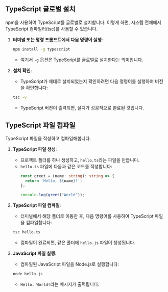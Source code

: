 
## **TypeScript 글로벌 설치**

npm을 사용하여 TypeScript를 글로벌로 설치합니다. 이렇게 하면, 시스템 전체에서 TypeScript 컴파일러(tsc)를 사용할 수 있습니다.

1. **터미널 또는 명령 프롬프트에서 다음 명령어 실행**:
   ```bash
   npm install -g typescript
   ```
   - 여기서 `-g` 옵션은 TypeScript를 글로벌로 설치한다는 의미입니다.

2. **설치 확인**:
   - TypeScript가 제대로 설치되었는지 확인하려면 다음 명령어를 실행하여 버전을 확인합니다:
   ```bash
   tsc -v
   ```
   - TypeScript 버전이 출력되면, 설치가 성공적으로 완료된 것입니다.

## **TypeScript 파일 컴파일**

TypeScript 파일을 작성하고 컴파일해봅니다.

1. **TypeScript 파일 생성**:
   - 프로젝트 폴더를 하나 생성하고, `hello.ts`라는 파일을 만듭니다.
   - `hello.ts` 파일에 다음과 같은 코드를 작성합니다:
     ```typescript
     const greet = (name: string): string => {
       return `Hello, ${name}!`;
     };

     console.log(greet("World"));
     ```

2. **TypeScript 파일 컴파일**:
   - 터미널에서 해당 폴더로 이동한 후, 다음 명령어를 사용하여 TypeScript 파일을 컴파일합니다:
   ```bash
   tsc hello.ts
   ```
   - 컴파일이 완료되면, 같은 폴더에 `hello.js` 파일이 생성됩니다.

3. **JavaScript 파일 실행**:
   - 컴파일된 JavaScript 파일을 Node.js로 실행합니다:
   ```bash
   node hello.js
   ```
   - `Hello, World!`라는 메시지가 출력됩니다.

